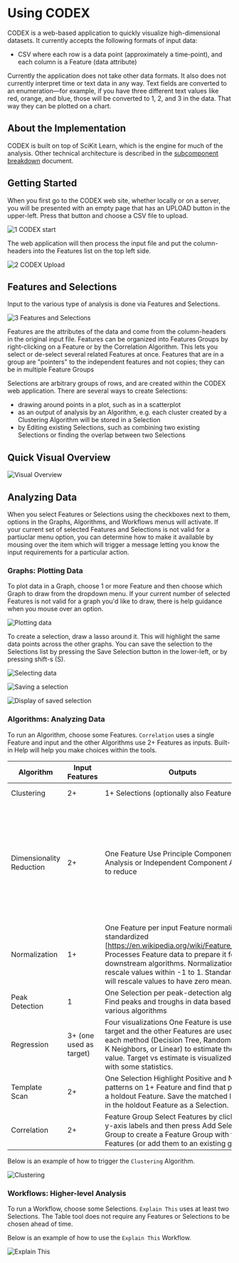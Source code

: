 ﻿# Using CODEX

CODEX is a web-based application to quickly visualize high-dimensional datasets. It currently accepts the following formats of input data:
- CSV where each row is a data point (approximately a time-point), and each column is a Feature (data attribute)

Currently the application does not take other data formats. It also does not currently interpret time or text data in any way. Text fields are converted to an enumeration—for example, if you have three different text values like red, orange, and blue, those will be converted to 1, 2, and 3 in the data. That way they can be plotted on a chart.

## About the Implementation

CODEX is built on top of SciKit Learn, which is the engine for much of the analysis. Other technical architecture is described in the [subcomponent breakdown](../subcomponent_breakdown.md) document.

## Getting Started

When you first go to the CODEX web site, whether locally or on a server, you will be presented with an empty page that has an UPLOAD button in the upper-left. Press that button and choose a CSV file to upload.

![1 CODEX start](user_guide_images/1-codex-start.png)

The web application will then process the input file and put the column-headers into the Features list on the top left side.

![2 CODEX Upload](user_guide_images/2-file-uploaded.png)

## Features and Selections

Input to the various type of analysis is done via Features and Selections.

![3 Features and Selections](user_guide_images/3-features-selections.png)

Features are the attributes of the data and come from the column-headers in the original input file. Features can be organized into Features Groups by right-clicking on a Feature or by the Correlation Algorithm. This lets you select or de-select several related Features at once. Features that are in a group are "pointers" to the independent features and not copies; they can be in multiple Feature Groups

Selections are arbitrary groups of rows, and are created within the CODEX web application. There are several ways to create Selections:
- drawing around points in a plot, such as in a scatterplot
- as an output of analysis by an Algorithm, e.g. each cluster created by a Clustering Algorithm will be stored in a Selection
- by Editing existing Selections, such as combining two existing Selections or finding the overlap between two Selections

## Quick Visual Overview
![Visual Overview](user_guide_images/codex-overview.png)

## Analyzing Data

When you select Features or Selections using the checkboxes next to them, options in the Graphs, Algorithms, and Workflows menus will activate. If your current set of selected Features and Selections is not valid for a partiuclar menu option, you can determine how to make it available by mousing over the item which will trigger a message letting you know the input requirements for a particular action.

### Graphs: Plotting Data

To plot data in a Graph, choose 1 or more Feature and then choose which Graph to draw from the dropdown menu. If your current number of selected Features is not valid for a graph you'd like to draw, there is help guidance when you mouse over an option.

![Plotting data](user_guide_images/4-plotting-data.png)

To create a selection, draw a lasso around it. This will highlight the same data points across the other graphs. You can save the selection to the Selections list by pressing the Save Selection button in the lower-left, or by pressing shift-s (S).

![Selecting data](user_guide_images/select-lasso-draw.png)

![Saving a selection](user_guide_images/select-lasso-display.png)

![Display of saved selection](user_guide_images/selection-saved.png)

### Algorithms: Analyzing Data

To run an Algorithm, choose some Features. `Correlation` uses a single Feature and input and the other Algorithms use 2+ Features as inputs. Built-in Help will help you make choices within the tools.

| Algorithm | Input Features | Outputs | Summary |
| --- | --- | --- | --- |
| Clustering | 2+  | 1+ Selections (optionally also Features) | summary of clustering | 
| Dimensionality Reduction	| 2+		| One Feature	Use Principle Component Analysis or Independent Component Analysis to reduce | 2+ Features into 1 Feature that retains properties of the higher-dimensional information. The single Feature can then be plotted etc.
| Normalization	| 1+		| One Feature per input Feature normalized or standardized	[https://en.wikipedia.org/wiki/Feature_scaling] Processes Feature data to prepare it for downstream algorithms. Normalization will rescale values within -1 to 1. Standardization will rescale values to have zero mean. |
| Peak Detection	| 1		| One Selection per peak-detection algorithm	Find peaks and troughs in data based on various algorithms |
| Regression	| 3+ (one used as target)		| Four visualizations	One Feature is used as a target and the other Features are used by each method (Decision Tree, Random Forest, K Neighbors, or Linear) to estimate the target value. Target vs estimate is visualized along with some statistics. |
| Template Scan	| 2+		| One Selection	Highlight Positive and Negative patterns on 1+ Feature and find that pattern in a holdout Feature. Save the matched locations in the holdout Feature as a Selection. |
| Correlation	| 2+		| Feature Group	Select Features by clicking the y-axis labels and then press Add Selected to Group to create a Feature Group with those Features (or add them to an existing group). |

Below is an example of how to trigger the `Clustering` Algorithm.

![Clustering](user_guide_images/5-algorithms-clustering.png)

### Workflows: Higher-level Analysis

To run a Workflow, choose some Selections. `Explain This` uses at least two Selections. The Table tool does not require any Features or Selections to be chosen ahead of time.

Below is an example of how to use the `Explain This` Workflow.

![Explain This](user_guide_images/6-explain-this.png)
